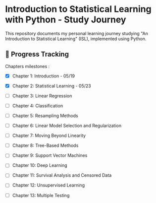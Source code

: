 # Introduction to Statistical Learning with Python - Study Journey
This repository documents my personal learning journey studying "An Introduction to Statistical Learning" (ISL), implemented using Python.

## 📅 Progress Tracking

Chapters milestones :
- [x] Chapter 1: Introduction - 05/19
- [x] Chapter 2: Statistical Learning - 05/23
- [ ] Chapter 3: Linear Regression
- [ ] Chapter 4: Classification  
- [ ] Chapter 5: Resampling Methods
- [ ] Chapter 6: Linear Model Selection and Regularization 
- [ ] Chapter 7: Moving Beyond Linearity 
- [ ] Chapter 8: Tree-Based Methods 
- [ ] Chapter 9: Support Vector Machines
- [ ] Chapter 10: Deep Learning 
- [ ] Chapter 11: Survival Analysis and Censored Data 
- [ ] Chapter 12: Unsupervised Learning  
- [ ] Chapter 13: Multiple Testing 

